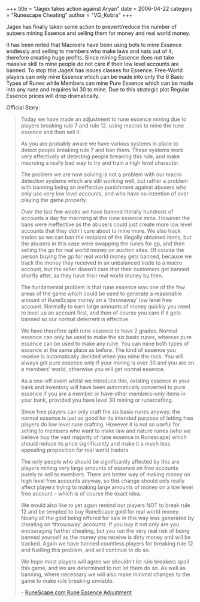 +++
title = "Jagex takes action against Aryan"
date = 2006-04-22
category = "Runescape Cheating"
author = "VG_Kobra"
+++

Jagex has finally taken some action to prevent/reduce the number of autoers mining Essence and selling them for money and real world money.
<!-- more -->

It has been noted that Macroers have been using bots to mine Essence endlessly and selling to members who make laws and nats out of it, therefore creating huge profits. Since mining Essence does not take massive skill to mine people do not care if their low level accounts are banned. To stop this JageX has issues classes for Essence. Free-World players can only mine Essence which can be made into only the 6 Basic Types of Runes while Members can mine Pure Essence which can be made into any rune and requires lvl 30 to mine. Due to this strategic plot Regular Essence prices will drop dramatically.

Official Story:
>Today we have made an adjustment to rune essence mining due to players breaking rule 7 and rule 12, using macros to mine the rune essence and then sell it.
> 
>As you are probably aware we have various systems in place to detect people breaking rule 7 and ban them. These systems work very effectively at detecting people breaking this rule, and make macroing a really bad way to try and train a high level character.
> 
>The problem we are now solving is not a problem with our macro detection systems which are still working well, but rather a problem with banning being an ineffective punishment against abusers who only use very low level accounts, and who have no intention of ever playing the game properly.
>
>Over the last few weeks we have banned literally hundreds of accounts a day for macroing at the rune essence mine. However the bans were ineffective as the abusers could just create more low level accounts that they didn’t care about to mine more. We also track trades so we can ban the recipiant of the illegally obtained items, but the abusers in this case were swapping the runes for gp, and then selling the gp for real world money on auction sites. Of course the person buying the gp for real world money gets banned, because we track the money they received in an unbalanced trade to a macro account, but the seller doesn’t care that their customers get banned shortly after, as they have their real world money by then.
>
>The fundamental problem is that rune essence was one of the few areas of the game which could be used to generate a reasonable amount of RuneScape money on a ‘throwaway’ low level free account. Normally to earn large amounts of money quickly you need to level up an account first, and then of course you care if it gets banned so our normal deterrent is effective.
>
>We have therefore split rune essence to have 2 grades. Normal essence can only be used to make the six basic runes, whereas pure essence can be used to make any rune. You can mine both types of essence at the same place as before. The kind of essence you receive is automatically decided when you mine the rock. You will always get pure essence only if your mining is over 30 and you are on a members’ world, otherwise you will get normal essence.
>
>As a one-off event whilst we introduce this, existing essence in your bank and inventory will have been automatically converted to pure essence if you are a member or have other members-only items in your bank, provided you have level 30 mining or runecrafting.
>
>Since free players can only craft the six basic runes anyway, the normal essence is just as good for its intended purpose of letting free players do low level rune crafting. However it is not so useful for selling to members who want to make law and nature runes (who we believe buy the vast majority of rune essence in Runescape) which should reduce its price significantly and make it a much less appealing proposition for real world traders.
>
>The only people who should be significantly affected by this are players mining very large amounts of essence on free accounts purely to sell to members. There are better way of making money on high level free accounts anyway, so this change should only really affect players trying to making large amounts of money on a low level free account – which is of course the exact idea.
>
>We would also like to yet again remind our players NOT to break rule 12 and be tempted to buy RuneScape gold for real world money. Nearly all the gold being offered for sale in this way was generated by cheating on ‘throwaway’ accounts. If you buy it not only are you encouraging further cheating, but you run the very real risk of being banned yourself as the money you receive is dirty money and will be tracked. Again we have banned countless players for breaking rule 12 and fuelling this problem, and will continue to do so.
>
>We hope most players will agree we shouldn’t let rule breakers spoil this game, and we are determined to not let them do so. As well as banning, where necessary we will also make minimal changes to the game to make rule breaking unviable.
>
> \- [RuneScape.com Rune Essence Adjustment](http://services.runescape.com/m=news/rune-essence-adjustment)
